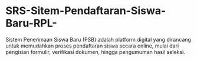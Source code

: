 # SRS-Sitem-Pendaftaran-Siswa-Baru-RPL-
Sistem Penerimaan Siswa Baru (PSB) adalah platform digital yang dirancang untuk memudahkan proses pendaftaran siswa secara online, mulai dari pengisian formulir, verifikasi dokumen, hingga pengumuman hasil seleksi. 
